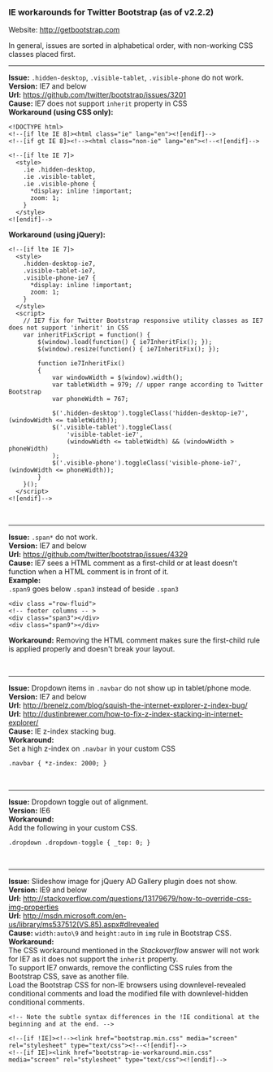 ### IE workarounds for Twitter Bootstrap (as of v2.2.2)

Website: http://getbootstrap.com

In general, issues are sorted in alphabetical order, with non-working CSS classes placed first.
<br /><hr />
**Issue:** `.hidden-desktop`, `.visible-tablet`, `.visible-phone` do not work.<br />
**Version:** IE7 and below<br />
**Url:** https://github.com/twitter/bootstrap/issues/3201<br />
**Cause:** IE7 does not support `inherit` property in CSS<br />
**Workaround (using CSS only):**
```
<!DOCTYPE html>
<!--[if lte IE 8]><html class="ie" lang="en"><![endif]-->
<!--[if gt IE 8]><!--><html class="non-ie" lang="en"><!--<![endif]-->

<!--[if lte IE 7]>
  <style>
    .ie .hidden-desktop,
    .ie .visible-tablet,
    .ie .visible-phone {
      *display: inline !important;
      zoom: 1;
    }
  </style>
<![endif]-->
```
**Workaround (using jQuery):**
```
<!--[if lte IE 7]>
  <style>
    .hidden-desktop-ie7,
    .visible-tablet-ie7,
    .visible-phone-ie7 {
      *display: inline !important;
      zoom: 1;
    }
  </style>
  <script>
    // IE7 fix for Twitter Bootstrap responsive utility classes as IE7 does not support 'inherit' in CSS
    var inheritFixScript = function() {
        $(window).load(function() { ie7InheritFix(); });
        $(window).resize(function() { ie7InheritFix(); });

        function ie7InheritFix()
        {
            var windowWidth = $(window).width();
            var tabletWidth = 979; // upper range according to Twitter Bootstrap
            var phoneWidth = 767;

            $('.hidden-desktop').toggleClass('hidden-desktop-ie7', (windowWidth <= tabletWidth));
            $('.visible-tablet').toggleClass(
                'visible-tablet-ie7',
                (windowWidth <= tabletWidth) && (windowWidth > phoneWidth)
            );
            $('.visible-phone').toggleClass('visible-phone-ie7', (windowWidth <= phoneWidth));
        }
    }();
  </script>
<![endif]-->
```


<br /><hr />
**Issue:** `.span*` do not work.<br />
**Version:** IE7 and below<br />
**Url:** https://github.com/twitter/bootstrap/issues/4329<br />
**Cause:** IE7 sees a HTML comment as a first-child or at least doesn't function when a HTML comment is in front of it.<br />
**Example:**<br />
`.span9` goes below `.span3` instead of beside `.span3`
```
<div class ="row-fluid">
<!-- footer columns -- >
<div class="span3"></div>
<div class="span9"></div>
```
**Workaround:** Removing the HTML comment makes sure the first-child rule is applied properly and doesn't break your layout.


<br /><hr />
**Issue:** Dropdown items in `.navbar` do not show up in tablet/phone mode.<br />
**Version:** IE7 and below<br />
**Url:** http://brenelz.com/blog/squish-the-internet-explorer-z-index-bug/<br />
**Url:** http://dustinbrewer.com/how-to-fix-z-index-stacking-in-internet-explorer/<br />
**Cause:** IE z-index stacking bug.<br />
**Workaround:**<br />
Set a high z-index on `.navbar` in your custom CSS
```
.navbar { *z-index: 2000; }
```


<br /><hr />
**Issue:** Dropdown toggle out of alignment.<br />
**Version:** IE6<br />
**Workaround:**<br />
Add the following in your custom CSS.
```
.dropdown .dropdown-toggle { _top: 0; }
```


<br /><hr />
**Issue:** Slideshow image for jQuery AD Gallery plugin does not show.<br />
**Version:** IE9 and below<br />
**Url:** http://stackoverflow.com/questions/13179679/how-to-override-css-img-properties<br />
**Url:** http://msdn.microsoft.com/en-us/library/ms537512(VS.85).aspx#dlrevealed<br />
**Cause:** `width:auto\9` and `height:auto` in `img` rule in Bootstrap CSS.<br />
**Workaround:**<br />
The CSS workaround mentioned in the _Stackoverflow_ answer will not work for IE7 as it does not support the `inherit` property.<br />
To support IE7 onwards, remove the conflicting CSS rules from the Bootstrap CSS, save as another file.<br />
Load the Bootstrap CSS for non-IE browsers using downlevel-revealed conditional comments and
load the modified file with downlevel-hidden conditional comments.
```
<!-- Note the subtle syntax differences in the !IE conditional at the beginning and at the end. -->

<!--[if !IE]><!--><link href="bootstrap.min.css" media="screen" rel="stylesheet" type="text/css"><!--<![endif]-->
<!--[if IE]><link href="bootstrap-ie-workaround.min.css" media="screen" rel="stylesheet" type="text/css"><![endif]-->
```
